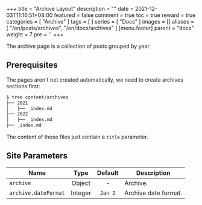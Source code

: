 +++
title = "Archive Layout"
description = ""
date = 2021-12-03T11:16:51+08:00
featured = false
comment = true
toc = true
reward = true
categories = [
  "Archive"
]
tags = [
]
series = [
  "Docs"
]
images = []
aliases = [
  "/en/posts/archives",
  "/en/docs/archives"
]
[menu.footer]
  parent = "docs"
  weight = 7
  pre = '<i class="fas fa-fw fa-file-archive me-1"></i>'
+++

The archive page is a collection of posts grouped by year.

<!--more-->

## Prerequisites

The pages aren't not created automatically, we need to create archives sections first:

```bash
$ tree content/archives
├── 2021
│   ├── _index.md
├── 2022
│   ├── _index.md
├── _index.md
```

The content of those files just contain a `title` parameter.

## Site Parameters

| Name | Type | Default | Description
|---|:-:|:-:|---
| `archive` | Object | - | Archive.
| `archive.dateFormat` | Integer | `Jan 2` | Archive date format.
